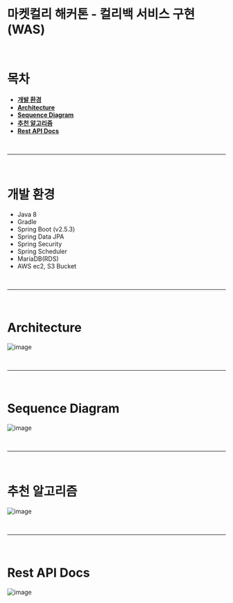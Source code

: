 # **마켓컬리 해커톤 - 컬리백 서비스 구현(WAS)**

<br>

# 목차
* **[개발 환경](#개발-환경)**
* **[Architecture](#Architecture)**
* **[Sequence Diagram](#Sequence-Diagram)**
* **[추천 알고리즘](#추천-알고리즘)**
* **[Rest API Docs](#Rest-API-Docs)**

<br><hr><br>

# 개발 환경
* Java 8
* Gradle
* Spring Boot (v2.5.3)
* Spring Data JPA
* Spring Security
* Spring Scheduler
* MariaDB(RDS)
* AWS ec2, S3 Bucket

<br><hr><br>

# Architecture
![image](https://user-images.githubusercontent.com/97106584/187214963-11cb4f00-81a0-45a5-b996-3654c2fea8a7.png)

<br><hr><br>

# Sequence Diagram
![image](https://user-images.githubusercontent.com/97106584/187216435-90ca0d5f-853d-4113-bdda-5b754d418231.png)

<br><hr><br>

# 추천 알고리즘
![image](https://user-images.githubusercontent.com/97106584/187217414-97d8e73a-8492-474c-a289-9a3c85cb3360.png)

<br><hr><br>

# Rest API Docs
![image](https://user-images.githubusercontent.com/97106584/187218526-9f0beb62-efff-4092-9400-1bfb161682ae.png)
